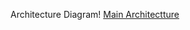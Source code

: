 Architecture Diagram!
[Main Architectture](https://user-images.githubusercontent.com/62277795/170026595-9fa164a0-0987-4e04-883a-ce43b4d66b05.jpg)
